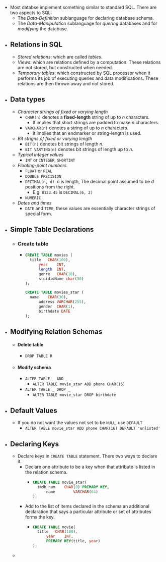 - Most databse implement something similar to standard SQL. There are two aspects to SQL:
	- The _Data-Definition_ sublanguage for declaring database schema.
	- The _Data-Manipulation_ sublanguage for _quering_ databases and for _modifying_ the database.
- ## Relations in SQL
	- _Stored relations_: which are called _tables_.
	- _Views_: which are relations defined by a computation. These relations are not stored, but constructed when needed.
	- _Temporary tables_: which constructed by SQL processor when it performs its job of executing queries and data modifications. These relations are then thrown away and not stored.
- ## Data types
	- _Character strings of fixed or varying length_
		- `CHAR(n)` denotes a **fixed-length** string of up to $n$ characters.
			- It implies that short strings are padded to make $n$ characters.
		- `VARCHAR(n)` denotes a string of up to $n$ characters.
			- It implies that an endmarker or string-length is used.
	- _Bit strigns of fixed or varying length_
		- `BIT(n)` denotes bit strings of length $n$.
		- `BIT VARYING(n)` denotes bit strings of length up to $n$.
	- _Typical integer values_
		- `INT` or `INTEGER`, `SHORTINT`
	- _Floating-point numbers_
		- `FLOAT` or `REAL`
		- `DOUBLE PRECISION`
		- `DECIMAL(n, d)`: $n$ is length, The decimal point assumed to be $d$ positions from the right.
			- E.g. `0123.45` is `DECIMAL(6, 2)`
		- `NUMERIC`
	- _Dates and times_
		- `DATE` and `TIME`, these values are essentially character strings of special form.
- ## Simple Table Declarations
	- ### Create table
		- ```SQL
		  CREATE TABLE movies (
		  	title 	CHAR(100),
		    	year 	INT,
		    	length 	INT,
		    	genre	CHAR(10),
		    	stuidioName	char(30)
		  );
		  
		  CREATE TABLE movies_star (
		  	name 	CHAR(30),
		    	address VARCHAR(255),
		    	gender 	CHAR(1),
		    	birthdate DATE
		  );
		  ```
- ## Modifying Relation Schemas
	- #### Delete table
		- `DROP TABLE R`
	- #### Modify schema
		- `ALTER TABLE _ ADD _ _`
			- `ALTER TABLE movie_star ADD phone CHAR(16)`
		- `ALTER TABLE _ DROP _`
			- `ALTER TABLE movie_star DROP birthdate`
- ## Default Values
	- If you do not want the values not set to be `NULL`, use `DEFAULT`
		- `ALTER TABLE movie_star ADD phone CHAR(16) DEFAULT 'unlisted'`
- ## Declaring Keys
	- Declare keys in `CREATE TABLE` statement. There two ways to declare it.
		- Declare one attribute to be a key when that attribute is listed in the relation schema.
			- ```SQL
			  CREATE TABLE movie_star(
			  	imdb_num 	CHAR(9) PRIMARY KEY,
			    	name 		VARCHAR(64)
			  );
			  ```
		- Add to the list of items declared in the schema an additional declaration that says a particular attribute or set of attributes forms the key.
			- ```SQL
			  CREATE TABLE movie(
			  	title 	CHAR(100),
			    	year	INT,
			    	PRIMARY KEY(title, year)
			  );
			  ```
	-